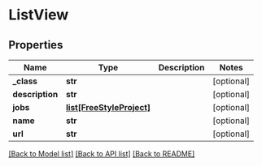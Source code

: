 # ListView


## Properties
Name | Type | Description | Notes
------------ | ------------- | ------------- | -------------
**_class** | **str** |  | [optional] 
**description** | **str** |  | [optional] 
**jobs** | [**list[FreeStyleProject]**](FreeStyleProject.md) |  | [optional] 
**name** | **str** |  | [optional] 
**url** | **str** |  | [optional] 

[[Back to Model list]](../README.md#documentation-for-models) [[Back to API list]](../README.md#documentation-for-api-endpoints) [[Back to README]](../README.md)


